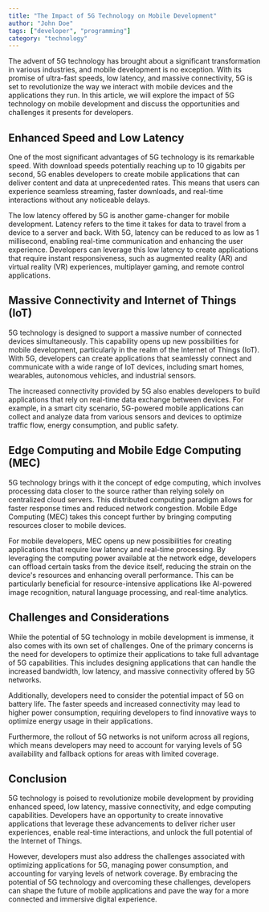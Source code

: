 ```yaml
---
title: "The Impact of 5G Technology on Mobile Development"
author: "John Doe"
tags: ["developer", "programming"]
category: "technology"
---
```


The advent of 5G technology has brought about a significant transformation in various industries, and mobile development is no exception. With its promise of ultra-fast speeds, low latency, and massive connectivity, 5G is set to revolutionize the way we interact with mobile devices and the applications they run. In this article, we will explore the impact of 5G technology on mobile development and discuss the opportunities and challenges it presents for developers.

## Enhanced Speed and Low Latency

One of the most significant advantages of 5G technology is its remarkable speed. With download speeds potentially reaching up to 10 gigabits per second, 5G enables developers to create mobile applications that can deliver content and data at unprecedented rates. This means that users can experience seamless streaming, faster downloads, and real-time interactions without any noticeable delays.

The low latency offered by 5G is another game-changer for mobile development. Latency refers to the time it takes for data to travel from a device to a server and back. With 5G, latency can be reduced to as low as 1 millisecond, enabling real-time communication and enhancing the user experience. Developers can leverage this low latency to create applications that require instant responsiveness, such as augmented reality (AR) and virtual reality (VR) experiences, multiplayer gaming, and remote control applications.

## Massive Connectivity and Internet of Things (IoT)

5G technology is designed to support a massive number of connected devices simultaneously. This capability opens up new possibilities for mobile development, particularly in the realm of the Internet of Things (IoT). With 5G, developers can create applications that seamlessly connect and communicate with a wide range of IoT devices, including smart homes, wearables, autonomous vehicles, and industrial sensors.

The increased connectivity provided by 5G also enables developers to build applications that rely on real-time data exchange between devices. For example, in a smart city scenario, 5G-powered mobile applications can collect and analyze data from various sensors and devices to optimize traffic flow, energy consumption, and public safety.

## Edge Computing and Mobile Edge Computing (MEC)

5G technology brings with it the concept of edge computing, which involves processing data closer to the source rather than relying solely on centralized cloud servers. This distributed computing paradigm allows for faster response times and reduced network congestion. Mobile Edge Computing (MEC) takes this concept further by bringing computing resources closer to mobile devices.

For mobile developers, MEC opens up new possibilities for creating applications that require low latency and real-time processing. By leveraging the computing power available at the network edge, developers can offload certain tasks from the device itself, reducing the strain on the device's resources and enhancing overall performance. This can be particularly beneficial for resource-intensive applications like AI-powered image recognition, natural language processing, and real-time analytics.

## Challenges and Considerations

While the potential of 5G technology in mobile development is immense, it also comes with its own set of challenges. One of the primary concerns is the need for developers to optimize their applications to take full advantage of 5G capabilities. This includes designing applications that can handle the increased bandwidth, low latency, and massive connectivity offered by 5G networks.

Additionally, developers need to consider the potential impact of 5G on battery life. The faster speeds and increased connectivity may lead to higher power consumption, requiring developers to find innovative ways to optimize energy usage in their applications.

Furthermore, the rollout of 5G networks is not uniform across all regions, which means developers may need to account for varying levels of 5G availability and fallback options for areas with limited coverage.

## Conclusion

5G technology is poised to revolutionize mobile development by providing enhanced speed, low latency, massive connectivity, and edge computing capabilities. Developers have an opportunity to create innovative applications that leverage these advancements to deliver richer user experiences, enable real-time interactions, and unlock the full potential of the Internet of Things.

However, developers must also address the challenges associated with optimizing applications for 5G, managing power consumption, and accounting for varying levels of network coverage. By embracing the potential of 5G technology and overcoming these challenges, developers can shape the future of mobile applications and pave the way for a more connected and immersive digital experience.
